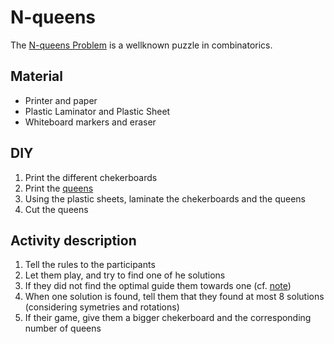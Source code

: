 # N-queens

The [N-queens Problem](https://en.wikipedia.org/wiki/Eight_queens_puzzle) is a wellknown puzzle in combinatorics.

## Material
  - Printer and paper
  - Plastic Laminator and Plastic Sheet
  - Whiteboard markers and eraser

## DIY
  1. Print the different chekerboards
  2. Print the [queens](queens.pdf)
  3. Using the plastic sheets, laminate the chekerboards and the queens
  4. Cut the queens
  
## Activity description
  1. Tell the rules to the participants
  2. Let them play, and try to find one of he solutions
  3. If they did not find the optimal guide them towards one (cf. [note](en/note4x4.pdf))
  4. When one solution is found, tell them that they found at most 8 solutions (considering symetries and rotations)
  5. If their game, give them a bigger chekerboard and the corresponding number of queens
